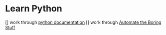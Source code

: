 # Learn Python
[] work through [python documentation](oython.org)
[] work through [Automate the Boring Stuff](https://automatetheboringstuff.co)

